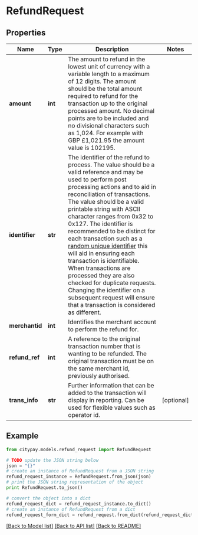 # RefundRequest


## Properties

Name | Type | Description | Notes
------------ | ------------- | ------------- | -------------
**amount** | **int** | The amount to refund in the lowest unit of currency with a variable length to a maximum of 12 digits.  The amount should be the total amount required to refund for the transaction up to the original processed amount.  No decimal points are to be included and no divisional characters such as 1,024.  For example with GBP £1,021.95 the amount value is 102195.  | 
**identifier** | **str** | The identifier of the refund to process. The value should be a valid reference and may be used to perform  post processing actions and to aid in reconciliation of transactions.  The value should be a valid printable string with ASCII character ranges from 0x32 to 0x127.  The identifier is recommended to be distinct for each transaction such as a [random unique identifier](https://en.wikipedia.org/wiki/Universally_unique_identifier) this will aid in ensuring each transaction is identifiable.  When transactions are processed they are also checked for duplicate requests. Changing the identifier on a subsequent request will ensure that a transaction is considered as different.  | 
**merchantid** | **int** | Identifies the merchant account to perform the refund for. | 
**refund_ref** | **int** | A reference to the original transaction number that is wanting to be refunded. The original  transaction must be on the same merchant id, previously authorised.  | 
**trans_info** | **str** | Further information that can be added to the transaction will display in reporting. Can be used for flexible values such as operator id. | [optional] 

## Example

```python
from citypay.models.refund_request import RefundRequest

# TODO update the JSON string below
json = "{}"
# create an instance of RefundRequest from a JSON string
refund_request_instance = RefundRequest.from_json(json)
# print the JSON string representation of the object
print RefundRequest.to_json()

# convert the object into a dict
refund_request_dict = refund_request_instance.to_dict()
# create an instance of RefundRequest from a dict
refund_request_form_dict = refund_request.from_dict(refund_request_dict)
```
[[Back to Model list]](../README.md#documentation-for-models) [[Back to API list]](../README.md#documentation-for-api-endpoints) [[Back to README]](../README.md)


